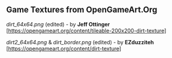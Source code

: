 ## Game Textures from OpenGameArt.Org

*dirt_64x64.png* (edited) - by **Jeff Ottinger** [https://opengameart.org/content/tileable-200x200-dirt-texture]

*dirt2_64x64.png* & *dirt_border.png* (edited) - by **EZduzziteh** [https://opengameart.org/content/dirt-texture]
